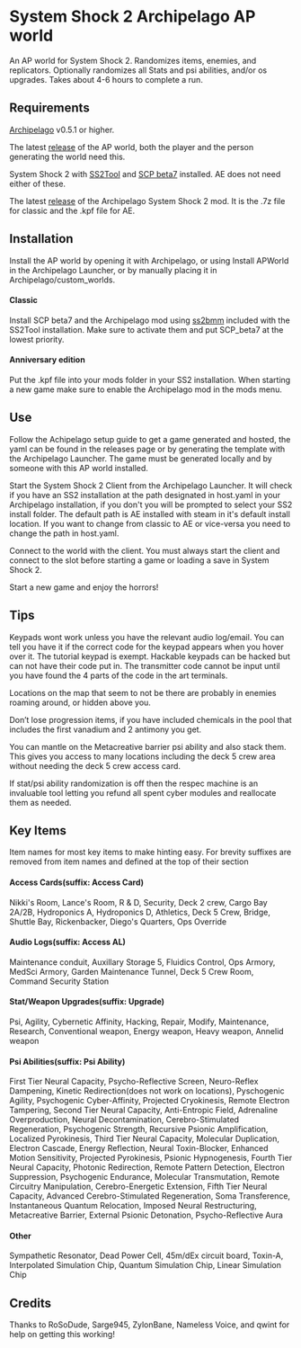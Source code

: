 # System Shock 2 Archipelago AP world
An AP world for System Shock 2.  Randomizes items, enemies, and replicators.  Optionally randomizes all Stats and psi abilities, and/or os upgrades.  Takes about 4-6 hours to complete a run.

## Requirements
[Archipelago](https://archipelago.gg/tutorial/Archipelago/setup/en) v0.5.1 or higher.

The latest [release](https://github.com/Partatio/SS2-Apworld/releases) of the AP world, both the player and the person generating the world need this.

System Shock 2 with [SS2Tool](https://www.systemshock.org/index.php?topic=4141.0) and [SCP beta7](https://www.systemshock.org/index.php?topic=7116.0) installed.  AE does not need either of these.

The latest [release](https://github.com/Partatio/SS2-Apworld/releases) of the Archipelago System Shock 2 mod. It is the .7z file for classic and the .kpf file for AE.

## Installation
Install the AP world by opening it with Archipelago, or using Install APWorld in the Archipelago Launcher, or by manually placing it in Archipelago/custom_worlds.

#### Classic
Install SCP beta7 and the Archipelago mod using [ss2bmm](https://pshjt.github.io/dmm/) included with the SS2Tool installation.  Make sure to activate them and put SCP_beta7 at the lowest priority.

#### Anniversary edition
Put the .kpf file into your mods folder in your SS2 installation.  When starting a new game make sure to enable the Archipelago mod in the mods menu.

## Use
Follow the Achipelago setup guide to get a game generated and hosted, the yaml can be found in the releases page or by generating the template with the Archipelago Launcher.  The game must be generated locally and by someone with this AP world installed.

Start the System Shock 2 Client from the Archipelago Launcher.  It will check if you have an SS2 installation at the path designated in host.yaml in your Archipelago installation, if you don't you will be prompted to select your SS2 install folder.
The default path is AE installed with steam in it's default install location.  If you want to change from classic to AE or vice-versa you need to change the path in host.yaml.

Connect to the world with the client.  You must always start the client and connect to the slot before starting a game or loading a save in System Shock 2.

Start a new game and enjoy the horrors!

## Tips
Keypads wont work unless you have the relevant audio log/email.  You can tell you have it if the correct code for the keypad appears when you hover over it.  The tutorial keypad is exempt.  Hackable keypads can be hacked but can not have their code put in.  The transmitter code cannot be input until you have found the 4 parts of the code in the art terminals.

Locations on the map that seem to not be there are probably in enemies roaming around, or hidden above you.

Don’t lose progression items, if you have included chemicals in the pool that includes the first vanadium and 2 antimony you get.

You can mantle on the Metacreative barrier psi ability and also stack them.  This gives you access to many locations including the deck 5 crew area without needing the deck 5 crew access card.

If stat/psi ability randomization is off then the respec machine is an invaluable tool letting you refund all spent cyber modules and reallocate them as needed.

## Key Items
Item names for most key items to make hinting easy.  For brevity suffixes are removed from item names and defined at the top of their section

#### Access Cards(suffix: Access Card)
Nikki's Room, Lance's Room, R & D, Security, Deck 2 crew, Cargo Bay 2A/2B, Hydroponics A, Hydroponics D, Athletics, Deck 5 Crew, Bridge, Shuttle Bay, Rickenbacker, Diego's Quarters, Ops Override

#### Audio Logs(suffix: Access AL)
Maintenance conduit, Auxillary Storage 5, Fluidics Control, Ops Armory, MedSci Armory, Garden Maintenance Tunnel, Deck 5 Crew Room, Command Security Station

#### Stat/Weapon Upgrades(suffix: Upgrade)
Psi, Agility, Cybernetic Affinity, Hacking, Repair, Modify, Maintenance, Research, Conventional weapon, Energy weapon, Heavy weapon, Annelid weapon

#### Psi Abilities(suffix: Psi Ability)
First Tier Neural Capacity, Psycho-Reflective Screen, Neuro-Reflex Dampening, Kinetic Redirection(does not work on locations), Pyschogenic Agility, Psychogenic Cyber-Affinity, Projected Cryokinesis, Remote Electron Tampering, Second Tier Neural Capacity, Anti-Entropic Field, Adrenaline Overproduction, Neural Decontamination, Cerebro-Stimulated Regeneration, Psychogenic Strength, Recursive Psionic Amplification, Localized Pyrokinesis, Third Tier Neural Capacity, Molecular Duplication, Electron Cascade, Energy Reflection, Neural Toxin-Blocker, Enhanced Motion Sensitivity, Projected Pyrokinesis, Psionic Hypnogenesis, Fourth Tier Neural Capacity, Photonic Redirection, Remote Pattern Detection, Electron Suppression, Psychogenic Endurance, Molecular Transmutation, Remote Circuitry Manipulation, Cerebro-Energetic Extension, Fifth Tier Neural Capacity, Advanced Cerebro-Stimulated Regeneration, Soma Transference, Instantaneous Quantum Relocation, Imposed Neural Restructuring, Metacreative Barrier, External Psionic Detonation, Psycho-Reflective Aura

#### Other
Sympathetic Resonator, Dead Power Cell, 45m/dEx circuit board, Toxin-A, Interpolated Simulation Chip, Quantum Simulation Chip, Linear Simulation Chip

## Credits
Thanks to RoSoDude, Sarge945, ZylonBane, Nameless Voice, and qwint for help on getting this working!
